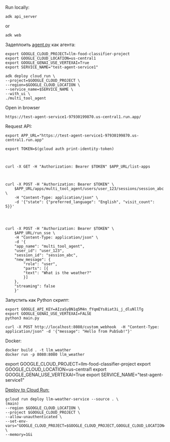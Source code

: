 Run locally:
```aiignore
adk api_server
```
or
```aiignore
adk web
```



Задеплоить [agent.py](weather_time_agent/agent.py) как агента:
```
export GOOGLE_CLOUD_PROJECT=llm-food-classifier-project
export GOOGLE_CLOUD_LOCATION=us-central1
export GOOGLE_GENAI_USE_VERTEXAI=True
export SERVICE_NAME="test-agent-service1"
```


```
adk deploy cloud_run \
--project=$GOOGLE_CLOUD_PROJECT \
--region=$GOOGLE_CLOUD_LOCATION \
--service_name=$SERVICE_NAME \
--with_ui \
./multi_tool_agent
```


Open in browser 
```
https://test-agent-service1-97930199870.us-central1.run.app/
```
Request API:
```aiignore
export APP_URL="https://test-agent-service1-97930199870.us-central1.run.app"

export TOKEN=$(gcloud auth print-identity-token)



curl -X GET -H "Authorization: Bearer $TOKEN" $APP_URL/list-apps



curl -X POST -H "Authorization: Bearer $TOKEN" \
    $APP_URL/apps/multi_tool_agent/users/user_123/sessions/session_abc \
    -H "Content-Type: application/json" \
    -d '{"state": {"preferred_language": "English", "visit_count": 5}}'




curl -X POST -H "Authorization: Bearer $TOKEN" \
    $APP_URL/run_sse \
    -H "Content-Type: application/json" \
    -d '{
    "app_name": "multi_tool_agent",
    "user_id": "user_123",
    "session_id": "session_abc",
    "new_message": {
        "role": "user",
        "parts": [{
        "text": "What is the weather?"
        }]
    },
    "streaming": false
    }'
```


Запустить как Python скрипт:
```aiignore
export GOOGLE_API_KEY=AIzaSyBN1q5M4n_fYqmEYs8iat3i_j_dluNllTg 
export GOOGLE_GENAI_USE_VERTEXAI=FALSE  
python3 main.py 
```

```aiignore
curl -X POST http://localhost:8080/custom_webhook  -H "Content-Type: application/json" -d '{"message": "Hello from PubSub!"}' 
```

Docker:
```aiignore
docker build . -t llm_weather
docker run -p 8080:8080 llm_weather 
```



export GOOGLE_CLOUD_PROJECT=llm-food-classifier-project
export GOOGLE_CLOUD_LOCATION=us-central1
export GOOGLE_GENAI_USE_VERTEXAI=True
export SERVICE_NAME="test-agent-service1"

[Deploy to Cloud Run:](https://google.github.io/adk-docs/deploy/cloud-run)
```aiignore
gcloud run deploy llm-weather-service --source . \                                                                                                                         (main)
--region $GOOGLE_CLOUD_LOCATION \
--project $GOOGLE_CLOUD_PROJECT \
--allow-unauthenticated \
--set-env-vars="GOOGLE_CLOUD_PROJECT=$GOOGLE_CLOUD_PROJECT,GOOGLE_CLOUD_LOCATION=$GOOGLE_CLOUD_LOCATION,GOOGLE_GENAI_USE_VERTEXAI=$GOOGLE_GENAI_USE_VERTEXAI" \
--memory=1Gi
```